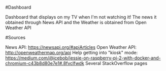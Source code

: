 #Dashboard

Dashboard that displays on my TV when I'm not watching it! The news it obtained through News API and the Weather is obtained from Open Weather API


#Sources

News API: https://newsapi.org/#apiArticles
Open Weather API: http://openweathermap.org/api
Help getting into "kiosk" mode: https://medium.com/@icebob/jessie-on-raspberry-pi-2-with-docker-and-chromium-c43b8d80e7e1#.8fvclfwdk
Several StackOverflow pages
